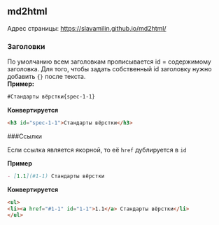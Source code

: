 ## md2html

Адрес страницы: https://slavamilin.github.io/md2html/

### Заголовки

По умолчанию всем заголовкам прописывается id = содержимому заголовка. Для того, чтобы задать собственный id заголовку нужно добавить `{}` после текста.  
**Пример:** 
```markdown
#Стандарты вёрстки{spec-1-1}
```
**Конвертируется**
```html
<h3 id="spec-1-1">Стандарты вёрстки</h3>
```

###Ссылки

Если ссылка является якорной, то её `href` дублируется в `id`

**Пример**

```markdown
- [1.1](#1-1) Стандарты вёрстки
```

**Конвертируется**

```html
<ul>
<li><a href="#1-1" id="1-1">1.1</a> Стандарты вёрстки</li>
</ul>
```
